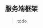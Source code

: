 <!--
 * @Description: 
 * @Version: Beta1.0
 * @Author: 【B站&公众号】Rong姐姐好可爱
 * @Date: 2022-04-10 22:39:43
 * @LastEditors: 【B站&公众号】Rong姐姐好可爱
 * @LastEditTime: 2022-04-10 22:39:43
-->


## 服务端框架

> todo